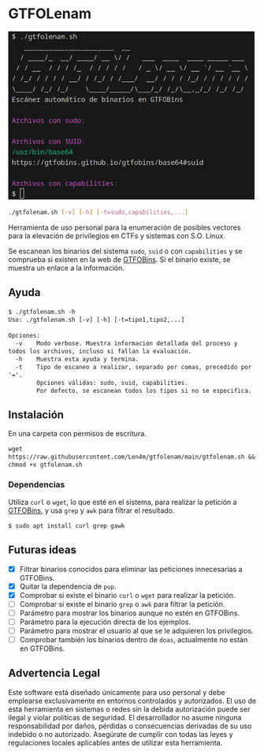 # GTFOLenam


<img src="image.png" width="500" alt="GTFOLenam scanner" style="margin-left:auto;margin-right:auto">

```bash
./gtfolenam.sh [-v] [-h] [-t=sudo,capabilities,...]
```

Herramienta de uso personal para la enumeración de posibles vectores para la elevación de privilegios en CTFs y sistemas con S.O. Linux.

Se escanean los binarios del sistema `sudo`, `suid` o con `capabilities` y se comprueba si existen en la web de [GTFOBins](https://gtfobins.github.io/). Si el binario existe, se muestra un enlace a la información.

## Ayuda

```
$ ./gtfolenam.sh -h
Uso: ./gtfolenam.sh [-v] [-h] [-t=tipo1,tipo2,...]

Opciones:
  -v    Modo verbose. Muestra información detallada del proceso y todos los archivos, incluso si fallan la evaluación.
  -h    Muestra esta ayuda y termina.
  -t    Tipo de escaneo a realizar, separado por comas, precedido por '='.
        Opciones válidas: sudo, suid, capabilities.
        Por defecto, se escanean todos los tipos si no se especifica.
```
## Instalación

En una carpeta con permisos de escritura.

```
wget https://raw.githubusercontent.com/Len4m/gtfolenam/main/gtfolenam.sh && chmod +x gtfolenam.sh
```

### Dependencias

Utiliza `curl` o `wget`, lo que esté en el sistema, para realizar la petición a [GTFOBins](https://gtfobins.github.io/), y usa `grep` y `awk` para filtrar el resultado.

```
$ sudo apt install curl grep gawk
``` 

## Futuras ideas
- [x] Filtrar binarios conocidos para eliminar las peticiones innecesarias a GTFOBins.
- [x] Quitar la dependencia de `pup`.
- [x] Comprobar si existe el binario `curl` o `wget` para realizar la petición.
- [ ] Comprobar si existe el binario `grep` o `awk` para filtrar la petición.
- [ ] Parámetro para mostrar los binarios aunque no estén en GTFOBins.
- [ ] Parámetro para la ejecución directa de los ejemplos.
- [ ] Parámetro para mostrar el usuario al que se le adquieren los privilegios.
- [ ] Comprobar también los binarios dentro de `doas`, actualmente no están en GTFOBins.

## Advertencia Legal

Este software está diseñado únicamente para uso personal y debe emplearse exclusivamente en entornos controlados y autorizados. El uso de esta herramienta en sistemas o redes sin la debida autorización puede ser ilegal y violar políticas de seguridad. El desarrollador no asume ninguna responsabilidad por daños, pérdidas o consecuencias derivadas de su uso indebido o no autorizado. Asegúrate de cumplir con todas las leyes y regulaciones locales aplicables antes de utilizar esta herramienta.